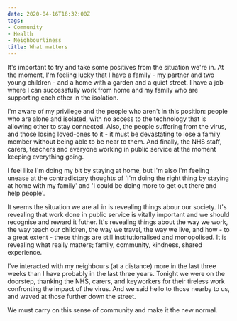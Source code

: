 ```yaml
---
date: 2020-04-16T16:32:00Z
tags:
- Community
- Health
- Neighbourliness
title: What matters
---
```


It's important to try and take some positives from the situation we're in. At the moment, I'm feeling lucky that I have a family - my partner and two young children - and a home with a garden and a quiet street. I have a job where I can successfully work from home and my family who are supporting each other in the isolation.

I'm aware of my privilege and the people who aren't in this position: people who are alone and isolated, with no access to the technology that is allowing other to stay connected. Also, the people suffering from the virus, and those losing loved-ones to it - it must be devastating to lose a family member without being able to be near to them. And finally, the NHS staff, carers, teachers and everyone working in public service at the moment keeping everything going.

I feel like I'm doing my bit by staying at home, but I'm also I'm feeling unease at the contradictory thoughts of 'I'm doing the right thing by staying at home with my family' and 'I could be doing more to get out there and help people'.

It seems the situation we are all in is revealing things abour our society. It's revealing that work done in public service is vitally important and we should recognise and reward it futher. It's revealing things about the way we work, the way teach our children, the way we travel, the way we live, and how - to a great extent - these things are still institutionalised and monopolised. It is revealing what really matters; family, community, kindness, shared experience.

I've interacted with my neighbours (at a distance) more in the last three weeks than I have probably in the last three years. Tonight we were on the doorstep, thanking the NHS, carers, and keyworkers for their tireless work confronting the impact of the virus. And we said hello to those nearby to us, and waved at those further down the street.

We must carry on this sense of community and make it the new normal.
